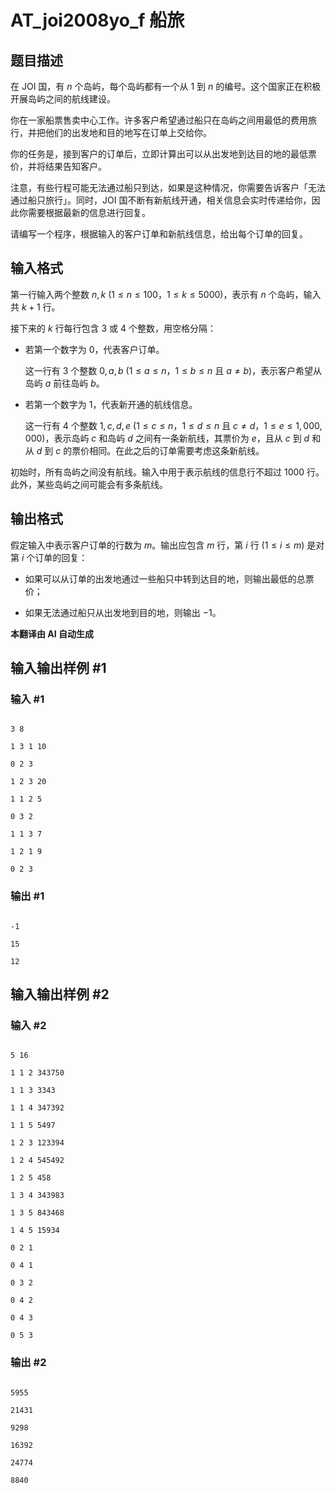 # AT_joi2008yo_f 船旅

## 题目描述

在 JOI 国，有 $n$ 个岛屿，每个岛屿都有一个从 $1$ 到 $n$ 的编号。这个国家正在积极开展岛屿之间的航线建设。

你在一家船票售卖中心工作。许多客户希望通过船只在岛屿之间用最低的费用旅行，并把他们的出发地和目的地写在订单上交给你。

你的任务是，接到客户的订单后，立即计算出可以从出发地到达目的地的最低票价，并将结果告知客户。

注意，有些行程可能无法通过船只到达，如果是这种情况，你需要告诉客户「无法通过船只旅行」。同时，JOI 国不断有新航线开通，相关信息会实时传递给你，因此你需要根据最新的信息进行回复。

请编写一个程序，根据输入的客户订单和新航线信息，给出每个订单的回复。

## 输入格式

第一行输入两个整数 $n, k$ ($1 \leq n \leq 100$，$1 \leq k \leq 5000$)，表示有 $n$ 个岛屿，输入共 $k + 1$ 行。

接下来的 $k$ 行每行包含 3 或 4 个整数，用空格分隔：

- 若第一个数字为 0，代表客户订单。
  这一行有 3 个整数 $0, a, b$ ($1 \leq a \leq n$，$1 \leq b \leq n$ 且 $a \neq b$)，表示客户希望从岛屿 $a$ 前往岛屿 $b$。

- 若第一个数字为 1，代表新开通的航线信息。
  这一行有 4 个整数 $1, c, d, e$ ($1 \leq c \leq n$，$1 \leq d \leq n$ 且 $c \neq d$，$1 \leq e \leq 1,000,000$)，表示岛屿 $c$ 和岛屿 $d$ 之间有一条新航线，其票价为 $e$，且从 $c$ 到 $d$ 和从 $d$ 到 $c$ 的票价相同。在此之后的订单需要考虑这条新航线。

初始时，所有岛屿之间没有航线。输入中用于表示航线的信息行不超过 1000 行。此外，某些岛屿之间可能会有多条航线。

## 输出格式

假定输入中表示客户订单的行数为 $m$。输出应包含 $m$ 行，第 $i$ 行 ($1 \leq i \leq m$) 是对第 $i$ 个订单的回复：

- 如果可以从订单的出发地通过一些船只中转到达目的地，则输出最低的总票价；
- 如果无法通过船只从出发地到目的地，则输出 $-1$。

 **本翻译由 AI 自动生成**

## 输入输出样例 #1

### 输入 #1

```
3 8
1 3 1 10
0 2 3
1 2 3 20
1 1 2 5
0 3 2
1 1 3 7
1 2 1 9
0 2 3
```

### 输出 #1

```
-1
15
12
```

## 输入输出样例 #2

### 输入 #2

```
5 16
1 1 2 343750
1 1 3 3343
1 1 4 347392
1 1 5 5497
1 2 3 123394
1 2 4 545492
1 2 5 458
1 3 4 343983
1 3 5 843468
1 4 5 15934
0 2 1
0 4 1
0 3 2
0 4 2
0 4 3
0 5 3
```

### 输出 #2

```
5955
21431
9298
16392
24774
8840
```